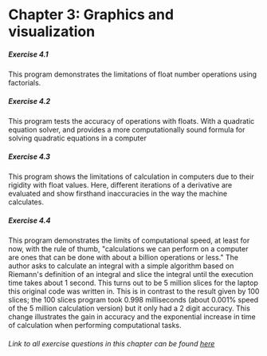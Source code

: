 # Chapter 3: Graphics and visualization

##### Exercise 4.1
This program demonstrates the limitations of float number operations using factorials.
##### Exercise 4.2
This program tests the accuracy of operations with floats. With a quadratic equation solver, and provides a more computationally sound formula for solving quadratic equations in a computer
##### Exercise 4.3
This program shows the limitations of calculation in computers due to their rigidity with float values. Here, different iterations of a derivative are evaluated and show firsthand inaccuracies in the way the machine calculates.
##### Exercise 4.4
This program demonstrates the limits of computational speed, at least for now, with the rule of thumb, "calculations we can perform on a computer are ones that can be done with about a billion operations or less." The author asks to calculate an integral with a simple algorithm based on Riemann's definition of an integral and slice the integral until the execution time takes about 1 second. This turns out to be 5 million slices for the laptop this original code was written in. This is in contrast to the result given by 100 slices; the 100 slices program took 0.998 milliseconds (about 0.001% speed of the 5 million calculation version) but it only had a 2 digit accuracy. This change illustrates the gain in accuracy and the exponential increase in time of calculation when performing computational tasks.  

###### Link to all exercise questions in this chapter can be found [here](http://www-personal.umich.edu/~mejn/cp/exercises.html)